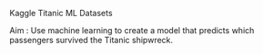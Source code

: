 Kaggle Titanic ML Datasets

Aim : Use machine learning to create a model that predicts which passengers survived the Titanic shipwreck.
